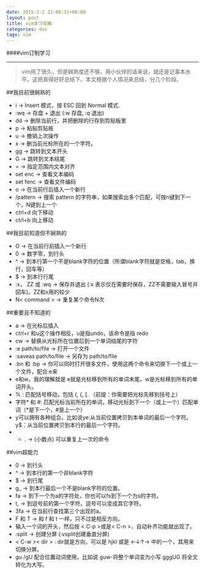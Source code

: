 ```yaml
---
date: 2015-2-2 22:08:31+00:00
layout: post
title: vim学习攻略
categories: doc
tags: vim
---
```


####vim订制学习


----------


>vim用了很久，但是娴熟度还不够，用小伙伴的话来说，就还是记事本水平。这把真得好好总结下。本文根据个人情况来总结，分几个阶段。


##我目前很娴熟的

- i → Insert 模式，按 ESC 回到 Normal 模式.
- :wq → 存盘 + 退出 (:w 存盘, :q 退出) 
- dd → 删除当前行，并把删除的行存到剪贴板里
- p → 粘贴剪贴板
- u → 撤销上次操作
- x → 删当前光标所在的一个字符。
- gg →  跳转到文本开头
- G → 跳转到文本结尾
- = →  指定范围内文本对齐
- set enc →   查看文本编码
- set fenc →   查看文件编码
- o → 在当前行后插入一个新行
- /pattern → 搜索 pattern 的字符串，如果搜索出多个匹配，可按n键到下一个，N键到上一个
- ctrl+d 向下移动
- ctrl+b 向上移动

##我目前知道但不娴熟的

- O → 在当前行前插入一个新行
- 0 → 数字零，到行头
- ^ → 到本行第一个不是blank字符的位置（所谓blank字符就是空格，tab，换行，回车等）
- $ → 到本行行尾
- :x， ZZ 或 :wq → 保存并退出 (:x 表示仅在需要时保存，ZZ不需要输入冒号并回车)。ZZ和x用的较少
- N< command > → 重复某个命令N次




##重要且不知道的

- a → 在光标后插入
- ctrl+r 和u这个操作相反，u是指undo，该命令是指 redo
- cw → 替换从光标所在位置后到一个单词结尾的字符
- :e path/to/file → 打开一个文件
- :saveas path/to/file → 另存为 path/to/file
- :bn 和 :bp → 你可以同时打开很多文件，使用这两个命令来切换下一个或上一个文件，配合:e来
- e和w，我的理解就是 e就是光标移到所有的单词末尾，w是光标移到所有的单词开头。
- % : 匹配括号移动，包括 (, {, [. （前提：你需要把光标先移到括号上）
-  字符* 和 #:  匹配光标当前所在的单词，移动光标到下一个（或上一个）匹配单词（*是下一个，#是上一个）
- y可以拥有各种组合。比如说ye:从当前位置拷贝到本单词的最后一个字符。 y$：从当前位置拷贝到本行的最后一个字符。
- - . → (小数点) 可以重复上一次的命令


##vim超能力
 
 - 0 → 到行头
 -  ^ → 到本行的第一个非blank字符
 - $ → 到行尾
 - g_ → 到本行最后一个不是blank字符的位置。
 - fa → 到下一个为a的字符处，你也可以fs到下一个为s的字符。
 - t, → 到逗号前的第一个字符。逗号可以变成其它字符。
 - 3fa → 在当前行查找第三个出现的a。
 - F 和 T → 和 f 和 t 一样，只不过是相反方向。
 - 输入一个词的开头，然后按 < C-p >或是< C-n >，自动补齐功能就出现了。
 - :split → 创建分屏 (:vsplit创建垂直分屏)
 - < C-w >< dir > : dir就是方向，可以是 hjkl 或是 ←↓↑→ 中的一个，其用来切换分屏。
 - gu /gU  配合位置动词使用，比如说 guw-将整个单词变为小写 gggUG 将全文转化为大写。